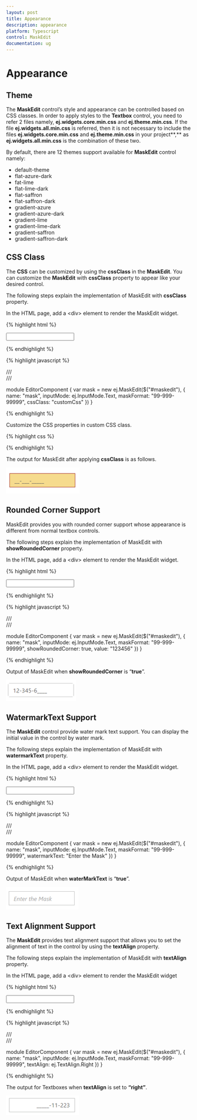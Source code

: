 ```yaml
---
layout: post
title: Appearance
description: appearance
platform: Typescript
control: MaskEdit
documentation: ug
---
```


# Appearance

## Theme

The **MaskEdit** control’s style and appearance can be controlled based on CSS classes. In order to apply styles to the **Textbox** control, you need to refer 2 files namely, **ej.widgets.core.min.css** and **ej.theme.min.css**. If the file **ej.widgets.all.min.css** is referred, then it is not necessary to include the files **ej.widgets.core.min.css** and **ej.theme.min.css** in your project**,** as **ej.widgets.all.min.css** is the combination of these two. 

By default, there are 12 themes support available for **MaskEdit** control namely:

* default-theme
* flat-azure-dark
* fat-lime
* flat-lime-dark
* flat-saffron
* flat-saffron-dark
* gradient-azure
* gradient-azure-dark
* gradient-lime
* gradient-lime-dark
* gradient-saffron
* gradient-saffron-dark

## CSS Class

The **CSS** can be customized by using the **cssClass** in the **MaskEdit**. You can customize the **MaskEdit** with **cssClass** property to appear like your desired control.

The following steps explain the implementation of MaskEdit with **cssClass** property.

In the HTML page, add a &lt;div&gt; element to render the MaskEdit widget.  


{% highlight html %}

<input id="maskedit" type="text" /> 
    
{% endhighlight %}

{% highlight javascript %}

/// <reference path="jquery.d.ts" />  
/// <reference path="ej.web.all.d.ts" />

module EditorComponent {
    var mask = new ej.MaskEdit($("#maskedit"), {
            name: "mask",
            inputMode: ej.InputMode.Text,
            maskFormat: "99-999-99999",
            cssClass: "customCss"
        })
}

{% endhighlight %}

Customize the CSS properties in custom CSS class.

{% highlight css %}


<style>
    .customCss .e-box {
        border-color: #9d241b;
    }
    .customCss .e-input {
        background-color: #f6db8d;            
    }
    .customCss .e-select {
        background-color: #ecf6ac;
        border-color: #3c36e7;
    }
</style>

{% endhighlight %}

The output for MaskEdit after applying **cssClass** is as follows.

![](Appearance_images/Appearance_img1.png)

## Rounded Corner Support

MaskEdit provides you with rounded corner support whose appearance is different from normal textbox controls.

The following steps explain the implementation of MaskEdit with **showRoundedCorner** property.

In the HTML page, add a &lt;div&gt; element to render the MaskEdit widget. 


{% highlight html %}

<input id="maskedit" type="text" />
    
{% endhighlight %}

{% highlight javascript %}

/// <reference path="jquery.d.ts" />  
/// <reference path="ej.web.all.d.ts" />

module EditorComponent {
    var mask = new ej.MaskEdit($("#maskedit"), {
            name: "mask",
            inputMode: ej.InputMode.Text,
            maskFormat: "99-999-99999",
            showRoundedCorner: true,
            value: "123456"
        })
}

{% endhighlight %}


Output of MaskEdit when **showRoundedCorner** is “**true**”.



![](Appearance_images/Appearance_img2.png)

## WatermarkText Support

The **MaskEdit** control provide water mark text support. You can display the initial value in the control by water mark.

The following steps explain the implementation of MaskEdit with **watermarkText** property.

In the HTML page, add a &lt;div&gt; element to render the MaskEdit widget.


{% highlight html %}

<input id="maskedit" type="text" />
    
{% endhighlight %}

{% highlight javascript %}

 /// <reference path="jquery.d.ts" />  
/// <reference path="ej.web.all.d.ts" />

module EditorComponent {
    var mask = new ej.MaskEdit($("#maskedit"), {
            name: "mask",
            inputMode: ej.InputMode.Text,
            maskFormat: "99-999-99999",
            watermarkText: "Enter the Mask"
        })
}

{% endhighlight %}

Output of MaskEdit when **waterMarkText** is “**true**”.


![](Appearance_images/Appearance_img3.png)

## Text Alignment Support

The **MaskEdit** provides text alignment support that allows you to set the alignment of text in the control by using the **textAlign** property.

The following steps explain the implementation of MaskEdit with **textAlign** property.

In the HTML page, add a &lt;div&gt; element to render the MaskEdit widget


{% highlight html %}

<input id="maskedit" type="text" />
    
{% endhighlight %}

{% highlight javascript %}

 /// <reference path="jquery.d.ts" />  
/// <reference path="ej.web.all.d.ts" />

module EditorComponent {
    var mask = new ej.MaskEdit($("#maskedit"), {
            name: "mask",
            inputMode: ej.InputMode.Text,
            maskFormat: "99-999-99999",
            textAlign: ej.TextAlign.Right
        })
}


{% endhighlight %}


The output for Textboxes when **textAlign** is set to **“right”**.

![](Appearance_images/Appearance_img4.png)